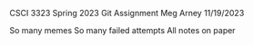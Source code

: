 CSCI 3323
Spring 2023
Git Assignment
Meg Arney
11/19/2023

So many memes
So many failed attempts
All notes on paper